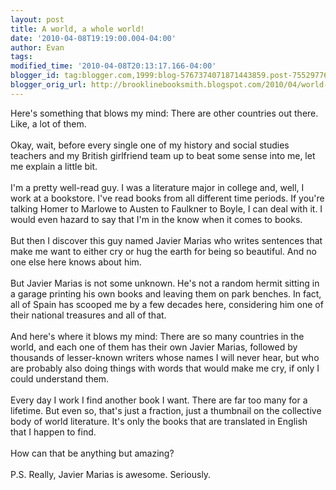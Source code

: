 ```yaml
---
layout: post
title: A world, a whole world!
date: '2010-04-08T19:19:00.004-04:00'
author: Evan
tags: 
modified_time: '2010-04-08T20:13:17.166-04:00'
blogger_id: tag:blogger.com,1999:blog-5767374071871443859.post-755297765475368522
blogger_orig_url: http://brooklinebooksmith.blogspot.com/2010/04/world-whole-world.html
---
```


Here's something that blows my mind: There are other countries out there. Like, a lot of them.<br /><br />Okay, wait, before every single one of my history and social studies teachers and my British girlfriend team up to beat some sense into me, let me explain a little bit.<br /><br />I'm a pretty well-read guy. I was a literature major in college and, well, I work at a bookstore. I've read books from all different time periods. If you're talking Homer to Marlowe to Austen to Faulkner to Boyle, I can deal with it. I would even hazard to say that I'm in the know when it comes to books.<br /><br />But then I discover this guy named Javier Marias who writes sentences that make me want to either cry or hug the earth for being so beautiful. And no one else here knows about him.<br /><br />But Javier Marias is not some unknown. He's not a random hermit sitting in a garage printing his own books and leaving them on park benches. In fact, all of Spain has scooped me by a few decades here, considering him one of their national treasures and all of that.<br /><br />And here's where it blows my mind: There are so many countries in the world, and each one of them has their own Javier Marias, followed by thousands of lesser-known writers whose names I will never hear, but who are probably also doing things with words that would make me cry, if only I could understand them.<br /><br />Every day I work I find another book I want. There are far too many for a lifetime. But even so, that's just a fraction, just a thumbnail on the collective body of world literature. It's only the books that are translated in English that I happen to find.<br /><br />How can that be anything but amazing?<br /><br />P.S. Really, Javier Marias is awesome. Seriously.